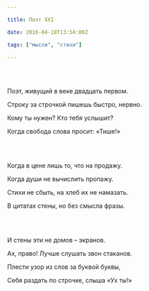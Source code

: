 ```yaml
---

title: Поэт XXI

date: 2016-04-18T13:54:00Z

tags: ["мысли", "стихи"]

---
```


<br/><br/>

Поэт, живущий в веке двадцать первом.

Строку за строчкой пишешь быстро, нервно.

Кому ты нужен? Кто тебя услышит?

Когда свобода слова просит: «Тише!»

<br/><br/>

Когда в цене лишь то, что на продажу.

Когда души не вычислить пропажу.

Стихи не сбыть, на хлеб их не намазать.

В цитатах стены, но без смысла фразы.

<br/><br/>

И стены эти не домов – экранов.

Ах, право! Лучше слушать звон стаканов.

Плести узор из слов за буквой буквы,

Себя раздать по строчке, слыша «Ух ты!»